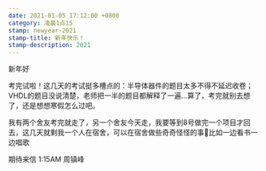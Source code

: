 ```yaml
---
date: 2021-01-05 17:12:00 +0800
category: 凌晨1点15
stamp: newyear-2021
stamp-title: 新年快乐！
stamp-description: 2021
---
```


新年好

考完试啦！这几天的考试挺多槽点的：半导体器件的题目太多不得不延迟收卷；VHDL的题目没说清楚，老师把一半的题目都解释了一遍…算了，考完就别去想了，还是想想寒假怎么过吧。

我有两个舍友考完就走了，另一个舍友今天走，我要等到8号做完一个项目才回去，这几天就剩我一个人在宿舍，可以在宿舍做些奇奇怪怪的事👻比如一边看书一边唱歌


期待来信
1:15AM 周镇峰